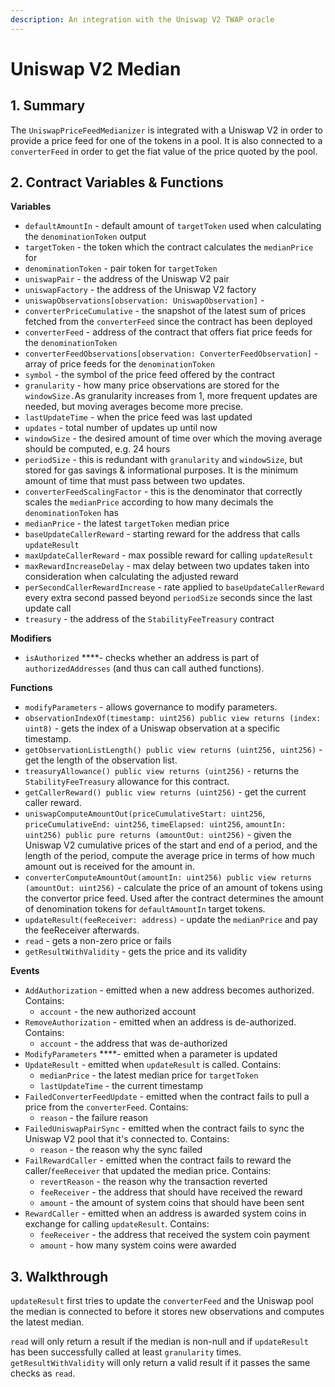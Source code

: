 ```yaml
---
description: An integration with the Uniswap V2 TWAP oracle
---
```


# Uniswap V2 Median

## 1. Summary <a id="1-introduction"></a>

The `UniswapPriceFeedMedianizer` is integrated with a Uniswap V2 in order to provide a price feed for one of the tokens in a pool. It is also connected to a `converterFeed` in order to get the fiat value of the price quoted by the pool.

## 2. Contract Variables & Functions <a id="2-contract-details"></a>

**Variables**

* `defaultAmountIn` - default amount of `targetToken` used when calculating the `denominationToken` output
* `targetToken` - the token which the contract calculates the `medianPrice` for
* `denominationToken` - pair token for `targetToken`
* `uniswapPair` - the address of the Uniswap V2 pair
* `uniswapFactory` - the address of the Uniswap V2 factory
* `uniswapObservations[observation: UniswapObservation]` -
* `converterPriceCumulative` - the snapshot of the latest sum of prices fetched from the `converterFeed` since the contract has been deployed
* `converterFeed` - address of the contract that offers fiat price feeds for the `denominationToken`
* `converterFeedObservations[observation: ConverterFeedObservation]` - array of price feeds for the `denominationToken`
* `symbol` - the symbol of the price feed offered by the contract
* `granularity` - how many price observations are stored for the `windowSize.`As granularity increases from 1, more frequent updates are needed, but moving averages become more precise.
* `lastUpdateTime` - when the price feed was last updated
* `updates` - total number of updates up until now
* `windowSize` - the desired amount of time over which the moving average should be computed, e.g. 24 hours
* `periodSize` - this is redundant with `granularity` and `windowSize`, but stored for gas savings & informational purposes. It is the minimum amount of time that must pass between two updates.
* `converterFeedScalingFactor` - this is the denominator that correctly scales the `medianPrice` according to how many decimals the `denominationToken` has
* `medianPrice` - the latest `targetToken` median price 
* `baseUpdateCallerReward` - starting reward for the address that calls `updateResult`
* `maxUpdateCallerReward` - max possible reward for calling `updateResult`
* `maxRewardIncreaseDelay` - max delay between two updates taken into consideration when calculating the adjusted reward
* `perSecondCallerRewardIncrease` - rate applied to `baseUpdateCallerReward` every extra second passed beyond `periodSize` seconds since the last update call
* `treasury` - the address of the `StabilityFeeTreasury` contract

**Modifiers**

* `isAuthorized` ****- checks whether an address is part of `authorizedAddresses` \(and thus can call authed functions\).

**Functions**

* `modifyParameters` - allows governance to modify parameters.
* `observationIndexOf(timestamp: uint256) public view returns (index: uint8)` - gets the index of a Uniswap observation at a specific timestamp.
* `getObservationListLength() public view returns (uint256, uint256)` - get the length of the observation list.
* `treasuryAllowance() public view returns (uint256)` - returns the `StabilityFeeTreasury` allowance for this contract.
* `getCallerReward() public view returns (uint256)` - get the current caller reward.
* `uniswapComputeAmountOut(priceCumulativeStart: uint256`, `priceCumulativeEnd: uint256`, `timeElapsed: uint256`, `amountIn: uint256) public pure returns (amountOut: uint256)` - given the Uniswap V2 cumulative prices of the start and end of a period, and the length of the period, compute the average price in terms of how much amount out is received for the amount in.
* `converterComputeAmountOut(amountIn: uint256) public view returns (amountOut: uint256)` - calculate the price of an amount of tokens using the convertor price feed. Used after the contract determines the amount of denomination tokens for `defaultAmountIn` target tokens.
* `updateResult(feeReceiver: address)` - update the `medianPrice` and pay the feeReceiver afterwards.
* `read` - gets a non-zero price or fails
* `getResultWithValidity` - gets the price and its validity

**Events**

* `AddAuthorization` - emitted when a new address becomes authorized. Contains:
  * `account` - the new authorized account
* `RemoveAuthorization` - emitted when an address is de-authorized. Contains:
  * `account` - the address that was de-authorized
* `ModifyParameters` ****- emitted when a parameter is updated
* `UpdateResult` - emitted when `updateResult` is called. Contains:
  * `medianPrice` - the latest median price for `targetToken`
  * `lastUpdateTime` - the current timestamp
* `FailedConverterFeedUpdate` - emitted when the contract fails to pull a price from the `converterFeed`. Contains:
  * `reason` - the failure reason
* `FailedUniswapPairSync` - emitted when the contract fails to sync the Uniswap V2 pool that it's connected to. Contains:
  * `reason` - the reason why the sync failed
* `FailRewardCaller` - emitted when the contract fails to reward the caller/`feeReceiver` that updated the median price. Contains:
  * `revertReason` - the reason why the transaction reverted
  * `feeReceiver` - the address that should have received the reward
  * `amount` - the amount of system coins that should have been sent
* `RewardCaller` - emitted when an address is awarded system coins in exchange for calling `updateResult`. Contains:
  * `feeReceiver` - the address that received the system coin payment
  * `amount` - how many system coins were awarded

## 3. Walkthrough

`updateResult` first tries to update the `converterFeed` and the Uniswap pool the median is connected to before it stores new observations and computes the latest median.

`read` will only return a result if the median is non-null and if `updateResult` has been successfully called at least `granularity` times. `getResultWithValidity` will only return a valid result if it passes the same checks as `read`.

